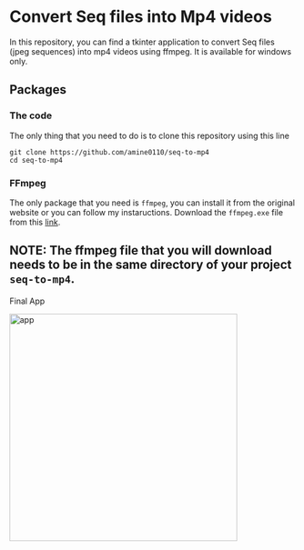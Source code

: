 # Convert Seq files into Mp4 videos

In this repository, you can find a tkinter application to convert Seq files (jpeg sequences) into mp4 videos using ffmpeg. It is available for windows only.

## Packages
### The code
The only thing that you need to do is to clone this repository using this line
```
git clone https://github.com/amine0110/seq-to-mp4
cd seq-to-mp4
```
### FFmpeg
The only package that you need is `ffmpeg`, you can install it from the original website or you can follow my instaructions.
Download the `ffmpeg.exe` file from this [link](https://www.dropbox.com/s/1zavyzasnehkiaq/ffmpeg.exe?dl=1).

NOTE: The ffmpeg file that you will download needs to be in the same directory of your project `seq-to-mp4`.
------------------------------------------------------------------------------------------------------

Final App

<img width="400" alt="app" src="https://user-images.githubusercontent.com/37108394/164988979-b09427ce-670a-4e6c-b244-917a1fa521dc.PNG">
